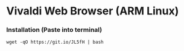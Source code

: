 # Vivaldi Web Browser (ARM Linux)

### Installation (Paste into terminal)
```
wget -qO https://git.io/JL5fH | bash
```

